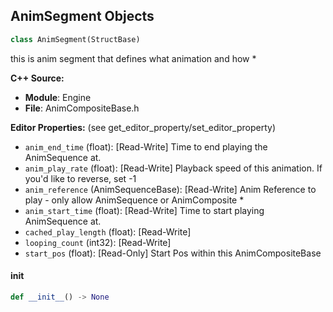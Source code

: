 ## AnimSegment Objects

```python
class AnimSegment(StructBase)
```

this is anim segment that defines what animation and how *

**C++ Source:**

- **Module**: Engine
- **File**: AnimCompositeBase.h

**Editor Properties:** (see get_editor_property/set_editor_property)

- ``anim_end_time`` (float):  [Read-Write] Time to end playing the AnimSequence at.
- ``anim_play_rate`` (float):  [Read-Write] Playback speed of this animation. If you'd like to reverse, set -1
- ``anim_reference`` (AnimSequenceBase):  [Read-Write] Anim Reference to play - only allow AnimSequence or AnimComposite *
- ``anim_start_time`` (float):  [Read-Write] Time to start playing AnimSequence at.
- ``cached_play_length`` (float):  [Read-Write]
- ``looping_count`` (int32):  [Read-Write]
- ``start_pos`` (float):  [Read-Only] Start Pos within this AnimCompositeBase

<a id="unreal.AnimSegment.__init__"></a>

#### __init__

```python
def __init__() -> None
```

<a id="unreal.CompositeSection"></a>